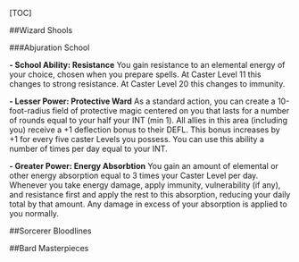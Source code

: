 [TOC]

##Wizard Shools

###Abjuration School

**- School Ability: Resistance** You gain resistance to an elemental energy of your choice, chosen when you prepare spells. At Caster Level 11 this changes to strong resistance. At Caster Level 20 this changes to immunity.

**- Lesser Power: Protective Ward** As a standard action, you can create a 10-foot-radius field of protective magic centered on you that lasts for a number of rounds equal to your half your INT (min 1).
All allies in this area (including you) receive a +1 deflection bonus to their DEFL. This bonus increases by +1 for every five caster Levels you possess. You can use this ability a number of times per day equal to your INT.

**- Greater Power: Energy Absorbtion** You gain an amount of elemental or other energy absorption equal to 3 times your Caster Level per day. Whenever you take energy damage, apply immunity, vulnerability (if any), and resistance first and apply the rest to this absorption, reducing your daily total by that amount. Any damage in excess of your absorption is applied to you normally.

##Sorcerer Bloodlines

##Bard Masterpieces
